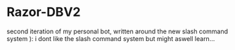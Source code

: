 # Razor-DBV2
second iteration of my personal bot, written around the new slash command system ): 
i dont like the slash command system but might aswell learn...
